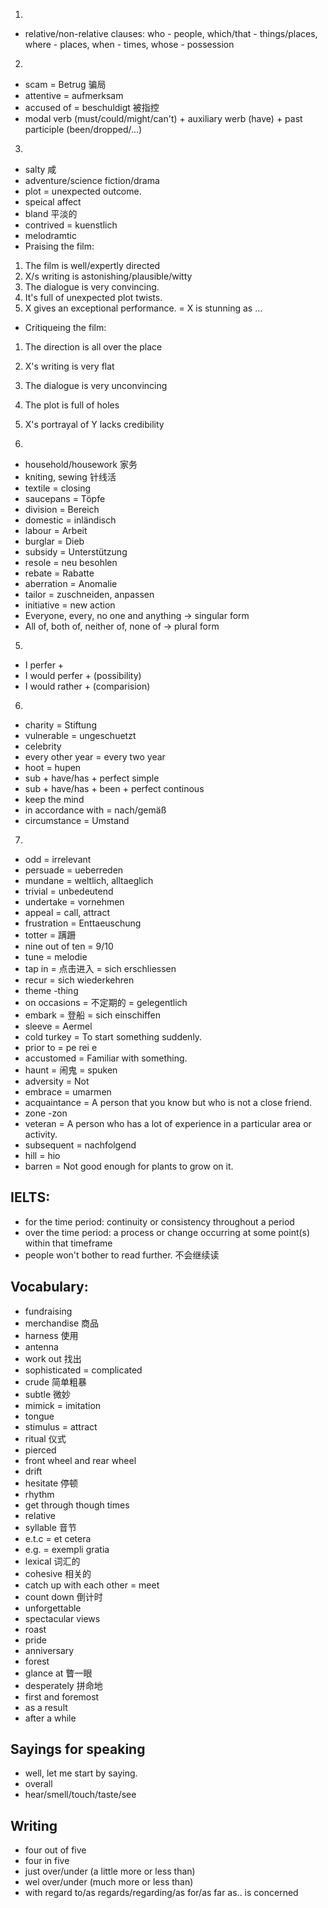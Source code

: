1.
- relative/non-relative clauses: who - people, which/that - things/places, where - places, when - times, whose - possession

2.
- scam = Betrug 骗局
- attentive = aufmerksam
- accused of = beschuldigt 被指控
- modal verb (must/could/might/can't) + auxiliary werb (have) + past participle (been/dropped/...)

3.
- salty 咸
- adventure/science fiction/drama
- plot = unexpected outcome.
- speical affect
- bland 平淡的
- contrived = kuenstlich
- melodramtic
- Praising the film:
1. The film is well/expertly directed
2. X/s writing is astonishing/plausible/witty
3. The dialogue is very convincing.
4. It's full of unexpected plot twists.
5. X gives an exceptional performance. = X is stunning as ...
- Critiqueing the film:
1. The direction is all over the place
2. X's writing is very flat
3. The dialogue is very unconvincing
4. The plot is full of holes
5. X's portrayal of Y lacks credibility

4.
- household/housework 家务
- kniting, sewing 针线活
- textile = closing
- saucepans = Töpfe
- division = Bereich
- domestic = inländisch
- labour = Arbeit
- burglar = Dieb
- subsidy = Unterstützung
- resole = neu besohlen
- rebate = Rabatte
- aberration = Anomalie
- tailor = zuschneiden, anpassen
- initiative = new action
- Everyone, every, no one and anything -> singular form
- All of, both of, neither of, none of -> plural form

5.
- I perfer +
- I would perfer + (possibility)
- I would rather + (comparision) 

6.
- charity = Stiftung
- vulnerable = ungeschuetzt
- celebrity
- every other year = every two year
- hoot = hupen
- sub + have/has + perfect simple
- sub + have/has + been + perfect continous
- keep the mind
- in accordance with = nach/gemäß
- circumstance = Umstand

7.
- odd = irrelevant
- persuade = ueberreden
- mundane = weltlich, alltaeglich
- trivial = unbedeutend
- undertake = vornehmen
- appeal = call, attract
- frustration = Enttaeuschung
- totter = 蹒跚
- nine out of ten = 9/10
- tune = melodie
- tap in = 点击进入 = sich erschliessen
- recur = sich wiederkehren
- theme -thing
- on occasions = 不定期的 = gelegentlich
- embark = 登船 = sich einschiffen
- sleeve = Aermel
- cold turkey = To start something suddenly.
- prior to = pe rei e
- accustomed = Familiar with something.
- haunt = 闹鬼 = spuken
- adversity = Not
- embrace = umarmen
- acquaintance = A person that you know but who is not a close friend.
- zone -zon
- veteran = A person who has a lot of experience in a particular area or activity.
- subsequent = nachfolgend
- hill = hio
- barren = Not good enough for plants to grow on it.

## IELTS:
- for the time period: continuity or consistency throughout a period
- over the time period: a process or change occurring at some point(s) within that timeframe
- people won't bother to read further. 不会继续读

## Vocabulary:
- fundraising
- merchandise 商品
- harness 使用
- antenna
- work out 找出
- sophisticated = complicated
- crude 简单粗暴
- subtle 微妙
- mimick = imitation
- tongue
- stimulus = attract
- ritual 仪式
- pierced
- front wheel and rear wheel
- drift
- hesitate 停顿
- rhythm
- get through though times
- relative
- syllable 音节
- e.t.c = et cetera
- e.g. = exempli gratia
- lexical 词汇的
- cohesive 相关的
- catch up with each other = meet
- count down 倒计时
- unforgettable
- spectacular views
- roast
- pride
- anniversary
- forest
- glance at 瞥一眼
- desperately 拼命地
- first and foremost
- as a result
- after a while
## Sayings for speaking
- well, let me start by saying.
- overall
- hear/smell/touch/taste/see
## Writing
- four out of five
- four in five
- just over/under (a little more or less than)
- wel over/under (much more or less than)
- with regard to/as regards/regarding/as for/as far as.. is concerned
